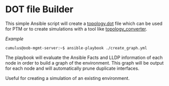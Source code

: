 # DOT file Builder

This simple Ansible script will create a [topology.dot](https://docs.cumulusnetworks.com/display/DOCS/Prescriptive+Topology+Manager+-+PTM#PrescriptiveTopologyManager-PTM-configuringConfigurePTM) file which can be used for PTM or to create simulations with a tool like [topology_converter](https://github.com/CumulusNetworks/topology_converter).

*Example*
```
cumulus@oob-mgmt-server:~$ ansible-playbook ./create_graph.yml 
```

The playbook will evaluate the Ansible Facts and LLDP information of each node in order to build a graph of the environment. This graph will be output for each node and will automatically prune duplicate interfaces.

Useful for creating a simulation of an existing environment.
